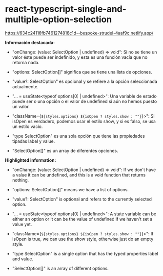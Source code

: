 ﻿# react-typescript-single-and-multiple-option-selection
 
 https://634c24116fb7461274818c1d--bespoke-strudel-4aaf9c.netlify.app/

**Información destacada:**

- "onChange: (value: SelectOption | undefined) => void": Si no se tiene un valor éste puede ser indefinido, y esta es una función vacía que no retorna nada.

- "options: SelectOption[]" significa que se tiene una lista de opciones.

- "value?: SelectOption" es opcional y se refiere a la opción seleccionada actualmente.

- "... = useState<typeof options[0] | undefined>": Una variable de estado puede ser o una opción o el valor de undefined si aún no hemos puesto un valor.

- "className={`${styles.options} ${isOpen ? styles.show : ""}`}>": Si isOpen es verdadero, podemos usar el estilo show, y si es falso, se usa un estilo vacío.

- "type SelectOption" es una sola opción que tiene las propiedades tipadas label y value.

- "SelectOption[]" es un array de diferentes opciones.

**Highlighted information:**

- "onChange: (value: SelectOption | undefined) => void": If we don't have a value it can be undefined, and this is a void function 
that returns nothing.

- "options: SelectOption[]" means we have a list of options.

- "value?: SelectOption" is optional and refers to the currently selected option.

- "... = useState<typeof options[0] | undefined>": A state variable can be either an option or it can be the value of undefined 
if we haven't set a value yet.

- "className={`${styles.options} ${isOpen ? styles.show : ""}`}>": If isOpen is true, we can use the show style, otherwise just do an empty style.

- "type SelectOption" is a single option that has the typed properties label and value.

- "SelectOption[]" is an array of different options.
